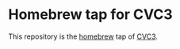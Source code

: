 # Homebrew tap for CVC3

This repository is the [homebrew](https://brew.sh/) tap of [CVC3](https://cs.nyu.edu/acsys/cvc3/).
